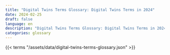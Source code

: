 ```yaml
---
title: "Digital Twins Terms Glossary: Digital Twins Terms in 2024"  
date: 2024-02-25
draft: false
language: en
description: "Digital Twins Terms Glossary: Digital Twins Terms in 2024 | Digital Twins Terms Glossary"
categories: glossary
---
```


{{< terms "/assets/data/digital-twins-terms-glossary.json" >}}